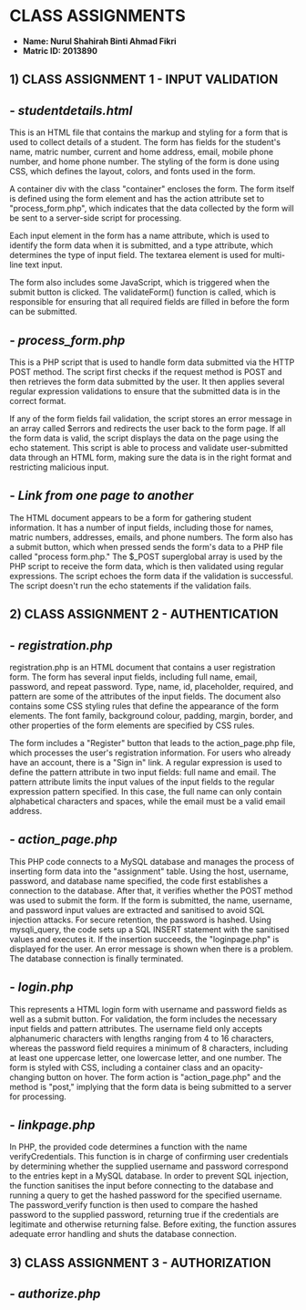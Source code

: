 # CLASS ASSIGNMENTS

* **Name: Nurul Shahirah Binti Ahmad Fikri** 
* **Matric ID: 2013890**

## 1) CLASS ASSIGNMENT 1 - INPUT VALIDATION

## - *studentdetails.html* <br /> 
This is an HTML file that contains the markup and styling for a form that is used to collect details of a student. The form has fields for the student's name, matric number, current and home address, email, mobile phone number, and home phone number. The styling of the form is done using CSS, which defines the layout, colors, and fonts used in the form.

A container div with the class "container" encloses the form. The form itself is defined using the form element and has the action attribute set to "process_form.php", which indicates that the data collected by the form will be sent to a server-side script for processing.

Each input element in the form has a name attribute, which is used to identify the form data when it is submitted, and a type attribute, which determines the type of input field. The textarea element is used for multi-line text input.

The form also includes some JavaScript, which is triggered when the submit button is clicked. The validateForm() function is called, which is responsible for ensuring that all required fields are filled in before the form can be submitted.

## - *process_form.php* <br /> 
This is a PHP script that is used to handle form data submitted via the HTTP POST method. The script first checks if the request method is POST and then retrieves the form data submitted by the user. It then applies several regular expression validations to ensure that the submitted data is in the correct format.

If any of the form fields fail validation, the script stores an error message in an array called $errors and redirects the user back to the form page. If all the form data is valid, the script displays the data on the page using the echo statement. This script is able to process and validate user-submitted data through an HTML form, making sure the data is in the right format and restricting malicious input.

## - *Link from one page to another* <br /> 
The HTML document appears to be a form for gathering student information. It has a number of input fields, including those for names, matric numbers, addresses, emails, and phone numbers. The form also has a submit button, which when pressed sends the form's data to a PHP file called "process form.php." The $_POST superglobal array is used by the PHP script to receive the form data, which is then validated using regular expressions. The script echoes the form data if the validation is successful. The script doesn't run the echo statements if the validation fails. 

## 2) CLASS ASSIGNMENT 2 - AUTHENTICATION

## - *registration.php* <br /> 
registration.php is an HTML document that contains a user registration form. The form has several input fields, including full name, email, password, and repeat password. Type, name, id, placeholder, required, and pattern are some of the attributes of the input fields. The document also contains some CSS styling rules that define the appearance of the form elements. The font family, background colour, padding, margin, border, and other properties of the form elements are specified by CSS rules.

The form includes a "Register" button that leads to the action_page.php file, which processes the user's registration information. For users who already have an account, there is a "Sign in" link. A regular expression is used to define the pattern attribute in two input fields: full name and email. The pattern attribute limits the input values of the input fields to the regular expression pattern specified. In this case, the full name can only contain alphabetical characters and spaces, while the email must be a valid email address.

## - *action_page.php* <br /> 
This PHP code connects to a MySQL database and manages the process of inserting form data into the "assignment" table. Using the host, username, password, and database name specified, the code first establishes a connection to the database. After that, it verifies whether the POST method was used to submit the form. If the form is submitted, the name, username, and password input values are extracted and sanitised to avoid SQL injection attacks. For secure retention, the password is hashed. Using mysqli_query, the code sets up a SQL INSERT statement with the sanitised values and executes it. If the insertion succeeds, the "loginpage.php" is displayed for the user. An error message is shown when there is a problem. The database connection is finally terminated.

## - *login.php* <br /> 
This represents a HTML login form with username and password fields as well as a submit button. For validation, the form includes the necessary input fields and pattern attributes. The username field only accepts alphanumeric characters with lengths ranging from 4 to 16 characters, whereas the password field requires a minimum of 8 characters, including at least one uppercase letter, one lowercase letter, and one number. The form is styled with CSS, including a container class and an opacity-changing button on hover. The form action is "action_page.php" and the method is "post," implying that the form data is being submitted to a server for processing.

## - *linkpage.php* <br /> 
In PHP, the provided code determines a function with the name verifyCredentials. This function is in charge of confirming user credentials by determining whether the supplied username and password correspond to the entries kept in a MySQL database. In order to prevent SQL injection, the function sanitises the input before connecting to the database and running a query to get the hashed password for the specified username. The password_verify function is then used to compare the hashed password to the supplied password, returning true if the credentials are legitimate and otherwise returning false. Before exiting, the function assures adequate error handling and shuts the database connection.

## 3) CLASS ASSIGNMENT 3 - AUTHORIZATION

## - *authorize.php* <br /> 
